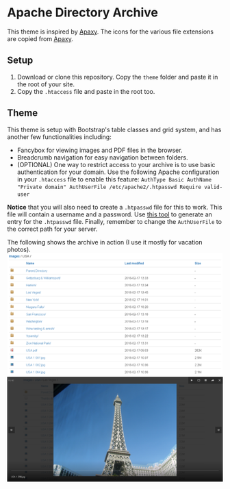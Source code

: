 # Apache Directory Archive
This theme is inspired by [Apaxy](https://github.com/oupala/apaxy). The icons for the various file extensions are copied from [Apaxy](https://github.com/oupala/apaxy).

## Setup
1. Download or clone this repository. Copy the `theme` folder and paste it in the root of your site.
2. Copy the `.htaccess` file and paste in the root too.

## Theme
This theme is setup with Bootstrap's table classes and grid system, and has another few functionalities including:
* Fancybox for viewing images and PDF files in the browser.
* Breadcrumb navigation for easy navigation between folders.
* (OPTIONAL) One way to restrict access to your archive is to use basic authentication for your domain. Use the following Apache configuration in your `.htaccess` file to enable this feature:
`AuthType Basic
AuthName "Private domain"
AuthUserFile /etc/apache2/.htpasswd
Require valid-user`

**Notice** that you will also need to create a `.htpasswd` file for this to work. This file will contain a username and a password. Use [this tool](http://www.htaccesstools.com/htpasswd-generator/) to generate an entry for the `.htpasswd` file. Finally, remember to change the `AuthUserFile` to the correct path for your server.

The following shows the archive in action (I use it mostly for vacation photos).
![Screenshot](screenshot1.png)
![Screenshot Fancybox](screenshot2.png)